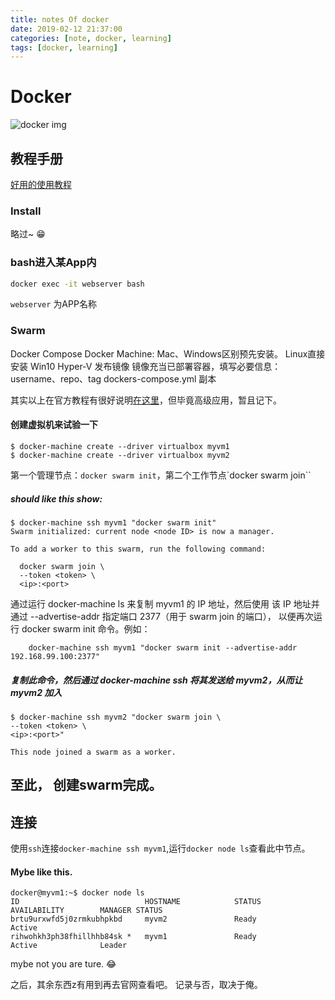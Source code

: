 ```yaml
---
title: notes Of docker
date: 2019-02-12 21:37:00
categories: [note, docker, learning]
tags: [docker, learning]
---
```


# Docker
![docker img](https://mma.prnewswire.com/media/776689/New_Docker_logo_Logo.jpg?p=facebook "docker")
## 教程手册
[好用的使用教程](https://yeasy.gitbook.io/docker_practice/introduction/why)
### Install
略过~ 😁


### bash进入某App内
```bash
docker exec -it webserver bash
```
`webserver` 为APP名称

### Swarm
Docker Compose 
Docker Machine: Mac、Windows区别预先安装。 Linux直接安装  Win10 Hyper-V
发布镜像
镜像充当已部署容器，填写必要信息：username、repo、tag
dockers-compose.yml 副本

其实以上在官方教程有很好说明[在这里](https://docs.docker-cn.com/get-started/part4/#%E5%85%88%E5%86%B3%E6%9D%A1%E4%BB%B6)，但毕竟高级应用，暂且记下。

#### 创建虚拟机来试验一下
```shell
$ docker-machine create --driver virtualbox myvm1
$ docker-machine create --driver virtualbox myvm2
```
第一个管理节点：`docker swarm init`，第二个工作节点`docker swarm join``

##### should like this show:
```
$ docker-machine ssh myvm1 "docker swarm init"
Swarm initialized: current node <node ID> is now a manager.

To add a worker to this swarm, run the following command:

  docker swarm join \
  --token <token> \
  <ip>:<port>
```
通过运行 docker-machine ls 来复制 myvm1 的 IP 地址，然后使用 该 IP 地址并通过 --advertise-addr 指定端口 2377（用于 swarm join 的端口）， 以便再次运行 docker swarm init 命令。例如：
```
    docker-machine ssh myvm1 "docker swarm init --advertise-addr 192.168.99.100:2377"
```
##### 复制此命令，然后通过 docker-machine ssh 将其发送给 myvm2，从而让 myvm2 加入
```
$ docker-machine ssh myvm2 "docker swarm join \
--token <token> \
<ip>:<port>"

This node joined a swarm as a worker.
```

## 至此， 创建swarm完成。

## 连接
使用`ssh`连接`docker-machine ssh myvm1`,运行`docker node ls`查看此中节点。

#### Mybe like this.
```
docker@myvm1:~$ docker node ls
ID                            HOSTNAME            STATUS              AVAILABILITY        MANAGER STATUS
brtu9urxwfd5j0zrmkubhpkbd     myvm2               Ready               Active              
rihwohkh3ph38fhillhhb84sk *   myvm1               Ready               Active              Leader
```
mybe not you are ture. 😂

之后，其余东西z有用到再去官网查看吧。 记录与否，取决于俺。
